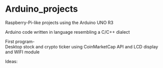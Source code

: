# Arduino_projects
Raspberry-Pi-like projects using the Arduino UNO R3  

Arduino code written in language resembling a C/C++ dialect

First program-  
Desktop stock and crypto ticker using CoinMarketCap API and LCD display and WIFI module

Ideas:
